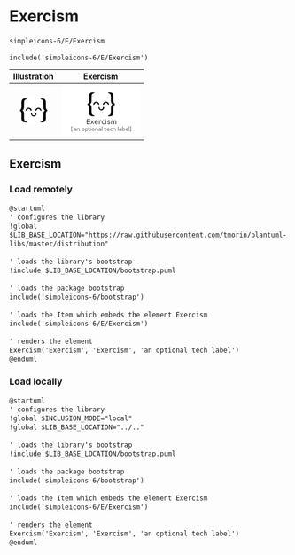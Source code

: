 # Exercism


```text
simpleicons-6/E/Exercism
```

```text
include('simpleicons-6/E/Exercism')
```



| Illustration | Exercism |
| :---: | :---: |
| ![illustration for Illustration](../../simpleicons-6/E/Exercism.png) | ![illustration for Exercism](../../simpleicons-6/E/Exercism.Local.png) |




## Exercism

### Load remotely
```plantuml
@startuml
' configures the library
!global $LIB_BASE_LOCATION="https://raw.githubusercontent.com/tmorin/plantuml-libs/master/distribution"

' loads the library's bootstrap
!include $LIB_BASE_LOCATION/bootstrap.puml

' loads the package bootstrap
include('simpleicons-6/bootstrap')

' loads the Item which embeds the element Exercism
include('simpleicons-6/E/Exercism')

' renders the element
Exercism('Exercism', 'Exercism', 'an optional tech label')
@enduml
```

### Load locally
```plantuml
@startuml
' configures the library
!global $INCLUSION_MODE="local"
!global $LIB_BASE_LOCATION="../.."

' loads the library's bootstrap
!include $LIB_BASE_LOCATION/bootstrap.puml

' loads the package bootstrap
include('simpleicons-6/bootstrap')

' loads the Item which embeds the element Exercism
include('simpleicons-6/E/Exercism')

' renders the element
Exercism('Exercism', 'Exercism', 'an optional tech label')
@enduml
```

